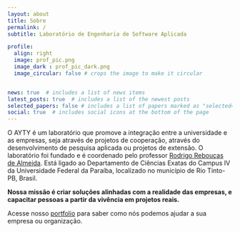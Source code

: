 ```yaml
---
layout: about
title: Sobre
permalink: /
subtitle: Laboratório de Engenharia de Software Aplicada

profile:
  align: right
  image: prof_pic.png
  image_dark : prof_pic_dark.png
  image_circular: false # crops the image to make it circular


news: true  # includes a list of news items
latest_posts: true  # includes a list of the newest posts
selected_papers: false # includes a list of papers marked as "selected={true}"
social: true  # includes social icons at the bottom of the page
---
```


O AYTY é um laboratório que promove a integração entre a universidade e as empresas, seja através de projetos de cooperação, através do desenvolvimento de pesquisa aplicada ou projetos de extensão. O laboratório foi fundado e é coordenado pelo professor [Rodrigo Rebouças de Almeida](http://rodrigor.com). Está ligado ao Departamento de Ciências Exatas do Campus IV da Universidade Federal da Paraíba, localizado no município de Rio Tinto-PB, Brasil.

**Nossa missão é criar soluções alinhadas com a realidade das empresas, e capacitar pessoas a partir da vivência em projetos reais.**

Acesse nosso [portfolio](/portfolio) para saber como nós podemos ajudar a sua empresa ou organização.